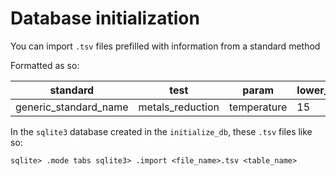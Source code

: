 # Database initialization

You can import `.tsv` files prefilled with information from a standard method

Formatted as so:

|standard | test | param | lower\_bound | upper\_bound | units
|---|---|---|---|---|---|
|generic\_standard\_name | metals\_reduction | temperature | 15 | 25 | C

In the `sqlite3` database created in the `initialize_db`, these `.tsv` files like so:

`sqlite> .mode tabs
sqlite3> .import <file_name>.tsv <table_name>`

